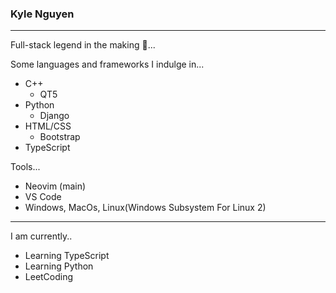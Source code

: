 ### Kyle Nguyen
-----
Full-stack legend in the making 💯...

Some languages and frameworks I indulge in...
* C++ <br>
  * QT5
* Python <br>
  * Django
* HTML/CSS <br>
  * Bootstrap
* TypeScript

Tools...
* Neovim (main)
* VS Code
* Windows, MacOs, Linux(Windows Subsystem For Linux 2)
-----
I am currently..
* Learning TypeScript
* Learning Python
* LeetCoding
